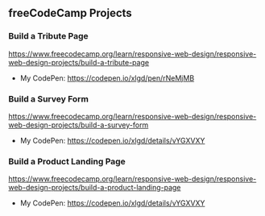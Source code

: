## freeCodeCamp Projects

### Build a Tribute Page
https://www.freecodecamp.org/learn/responsive-web-design/responsive-web-design-projects/build-a-tribute-page

- My CodePen: https://codepen.io/xlgd/pen/rNeMjMB

### Build a Survey Form
https://www.freecodecamp.org/learn/responsive-web-design/responsive-web-design-projects/build-a-survey-form

- My CodePen: https://codepen.io/xlgd/details/vYGXVXY

### Build a Product Landing Page
https://www.freecodecamp.org/learn/responsive-web-design/responsive-web-design-projects/build-a-product-landing-page

- My CodePen: https://codepen.io/xlgd/details/vYGXVXY